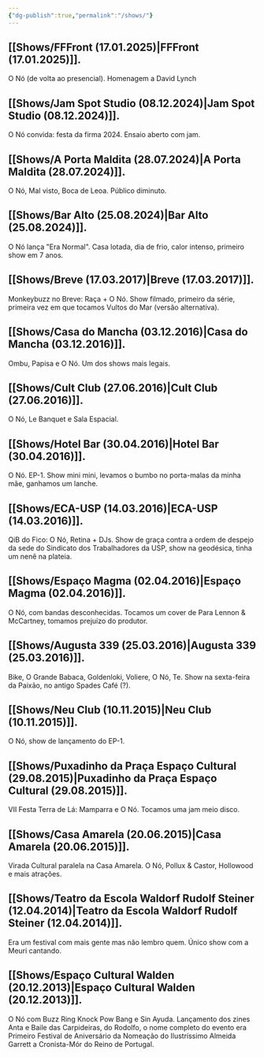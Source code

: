 ```yaml
---
{"dg-publish":true,"permalink":"/shows/"}
---
```


## [[Shows/FFFront (17.01.2025)\|FFFront (17.01.2025)]]. 
O Nó (de volta ao presencial). Homenagem a David Lynch

## [[Shows/Jam Spot Studio (08.12.2024)\|Jam Spot Studio (08.12.2024)]]. 
O Nó convida: festa da firma 2024. Ensaio aberto com jam.

## [[Shows/A Porta Maldita (28.07.2024)\|A Porta Maldita (28.07.2024)]]. 
O Nó, Mal visto, Boca de Leoa. Público diminuto.  

## [[Shows/Bar Alto (25.08.2024)\|Bar Alto (25.08.2024)]].
O Nó lança "Era Normal". Casa lotada, dia de frio, calor intenso, primeiro show em 7 anos.  

## [[Shows/Breve (17.03.2017)\|Breve (17.03.2017)]].
Monkeybuzz no Breve: Raça + O Nó. Show filmado, primeiro da série, primeira vez em que tocamos Vultos do Mar (versão alternativa).  

## [[Shows/Casa do Mancha (03.12.2016)\|Casa do Mancha (03.12.2016)]].
Ombu, Papisa e O Nó. Um dos shows mais legais.  

## [[Shows/Cult Club (27.06.2016)\|Cult Club (27.06.2016)]].
O Nó, Le Banquet e Sala Espacial. 

## [[Shows/Hotel Bar (30.04.2016)\|Hotel Bar (30.04.2016)]].
O Nó. EP-1. Show mini mini, levamos o bumbo no porta-malas da minha mãe, ganhamos um lanche.  

## [[Shows/ECA-USP (14.03.2016)\|ECA-USP (14.03.2016)]].
QiB do Fico: O Nó, Retina + DJs. Show de graça contra a ordem de despejo da sede do Sindicato dos Trabalhadores da USP, show na geodésica, tinha um nenê na plateia.  

## [[Shows/Espaço Magma (02.04.2016)\|Espaço Magma (02.04.2016)]].
O Nó, com bandas desconhecidas. Tocamos um cover de Para Lennon & McCartney, tomamos prejuízo do produtor.  

## [[Shows/Augusta 339 (25.03.2016)\|Augusta 339 (25.03.2016)]].
Bike, O Grande Babaca, Goldenloki, Voliere, O Nó, Te. Show na sexta-feira da Paixão, no antigo Spades Café (?).  

## [[Shows/Neu Club (10.11.2015)\|Neu Club (10.11.2015)]].
O Nó, show de lançamento do EP-1.  

## [[Shows/Puxadinho da Praça Espaço Cultural (29.08.2015)\|Puxadinho da Praça Espaço Cultural (29.08.2015)]].
VII Festa Terra de Lá: Mamparra e O Nó. Tocamos uma jam meio disco.  

## [[Shows/Casa Amarela (20.06.2015)\|Casa Amarela (20.06.2015)]].
Virada Cultural paralela na Casa Amarela. O Nó, Pollux & Castor, Hollowood e mais atrações.

## [[Shows/Teatro da Escola Waldorf Rudolf Steiner (12.04.2014)\|Teatro da Escola Waldorf Rudolf Steiner (12.04.2014)]].
Era um festival com mais gente mas não lembro quem. Único show com a Meuri cantando.  

## [[Shows/Espaço Cultural Walden (20.12.2013)\|Espaço Cultural Walden (20.12.2013)]].
O Nó com Buzz Ring Knock Pow Bang e Sin Ayuda. Lançamento dos zines Anta e Baile das Carpideiras, do Rodolfo, o nome completo do evento era Primeiro Festival de Aniversário da Nomeação do Ilustríssimo Almeida Garrett a Cronista-Mór do Reino de Portugal.